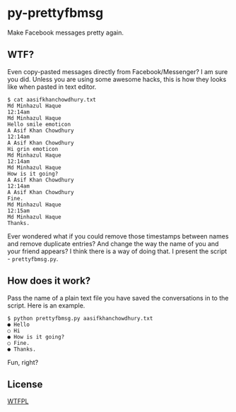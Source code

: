 # py-prettyfbmsg

Make Facebook messages pretty again.

## WTF?

Even copy-pasted messages directly from Facebook/Messenger? I am sure you did. Unless you are using some awesome hacks, this is how they looks like when pasted in text editor.

```
$ cat aasifkhanchowdhury.txt
Md Minhazul Haque
12:14am
Md Minhazul Haque
Hello smile emoticon
A Asif Khan Chowdhury
12:14am
A Asif Khan Chowdhury
Hi grin emoticon
Md Minhazul Haque
12:14am
Md Minhazul Haque
How is it going?
A Asif Khan Chowdhury
12:14am
A Asif Khan Chowdhury
Fine.
Md Minhazul Haque
12:15am
Md Minhazul Haque
Thanks.
```

Ever wondered what if you could remove those timestamps between names and remove duplicate entries? And change the way the name of you and your friend appears? I think there is a way of doing that. I present the script - `prettyfbmsg.py`.

## How does it work?

Pass the name of a plain text file you have saved the conversations in to the script. Here is an example.

```
$ python prettyfbmsg.py aasifkhanchowdhury.txt
● Hello
○ Hi
● How is it going?
○ Fine.
● Thanks.
```

Fun, right?

## License

[WTFPL](http://www.wtfpl.net/txt/copying/)

